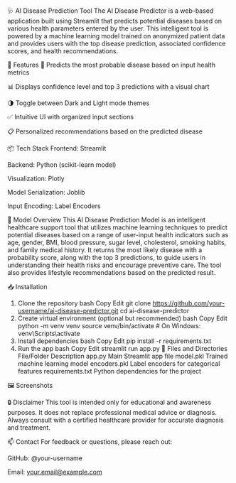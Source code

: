 🩺 AI Disease Prediction Tool
The AI Disease Predictor is a web-based application built using Streamlit that predicts potential diseases based on various health parameters entered by the user. This intelligent tool is powered by a machine learning model trained on anonymized patient data and provides users with the top disease prediction, associated confidence scores, and health recommendations.

🚀 Features
🔮 Predicts the most probable disease based on input health metrics

📊 Displays confidence level and top 3 predictions with a visual chart

🌗 Toggle between Dark and Light mode themes

✅ Intuitive UI with organized input sections

📋 Personalized recommendations based on the predicted disease

📦 Tech Stack
Frontend: Streamlit

Backend: Python (scikit-learn model)

Visualization: Plotly

Model Serialization: Joblib

Input Encoding: Label Encoders

🧠 Model Overview
This AI Disease Prediction Model is an intelligent healthcare support tool that utilizes machine learning techniques to predict potential diseases based on a range of user-input health indicators such as age, gender, BMI, blood pressure, sugar level, cholesterol, smoking habits, and family medical history. It returns the most likely disease with a probability score, along with the top 3 predictions, to guide users in understanding their health risks and encourage preventive care. The tool also provides lifestyle recommendations based on the predicted result.

📥 Installation
1. Clone the repository
bash
Copy
Edit
git clone https://github.com/your-username/ai-disease-predictor.git
cd ai-disease-predictor
2. Create virtual environment (optional but recommended)
bash
Copy
Edit
python -m venv venv
source venv/bin/activate  # On Windows: venv\Scripts\activate
3. Install dependencies
bash
Copy
Edit
pip install -r requirements.txt
4. Run the app
bash
Copy
Edit
streamlit run app.py
🧾 Files and Directories
File/Folder	Description
app.py	Main Streamlit app file
model.pkl	Trained machine learning model
encoders.pkl	Label encoders for categorical features
requirements.txt	Python dependencies for the project

🖼️ Screenshots


🔒 Disclaimer
This tool is intended only for educational and awareness purposes. It does not replace professional medical advice or diagnosis. Always consult with a certified healthcare provider for accurate diagnosis and treatment.

📫 Contact
For feedback or questions, please reach out:

GitHub: @your-username

Email: your.email@example.com
